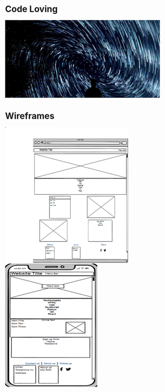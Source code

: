 # Code Loving

<img src="assets/images/heroimage.jpg" width="800">

# Wireframes

<img src="assets/images/wireframebrowser.png" width="400" height="440"> <img src="assets/images/wireframemobile.png" width="300" height="400">


